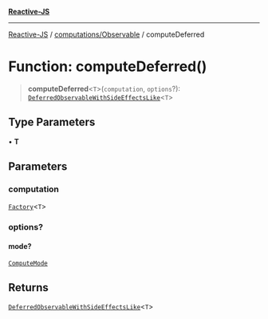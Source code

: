 [**Reactive-JS**](../../../README.md)

***

[Reactive-JS](../../../README.md) / [computations/Observable](../README.md) / computeDeferred

# Function: computeDeferred()

> **computeDeferred**\<`T`\>(`computation`, `options`?): [`DeferredObservableWithSideEffectsLike`](../../interfaces/DeferredObservableWithSideEffectsLike.md)\<`T`\>

## Type Parameters

• **T**

## Parameters

### computation

[`Factory`](../../../functions/type-aliases/Factory.md)\<`T`\>

### options?

#### mode?

[`ComputeMode`](../type-aliases/ComputeMode.md)

## Returns

[`DeferredObservableWithSideEffectsLike`](../../interfaces/DeferredObservableWithSideEffectsLike.md)\<`T`\>
